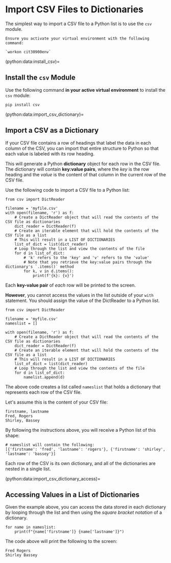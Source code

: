 # Import CSV Files to Dictionaries

The simplest way to import a CSV file to a Python list is to use the `csv` module.

```{important}
Ensure you activate your virtual environment with the following command:

`workon cit30900env`
```

(python:data:install_csv)=
## Install the `csv` Module
Use the following command **in your active virtual environment** to install the `csv` module:

```
pip install csv
```

(python:data:import_csv_dictionary)=
## Import a CSV as a Dictionary

If your CSV file contains a row of headings that label the data in each column of the CSV, you can import that entire structure to Python so that each value is labeled with its row heading.

This will generate a Python **dictionary** object for each row in the CSV file. The dictionary will contain **key:value pairs**, where the *key* is the row heading and the *value* is the content of that column in the current row of the CSV file.

Use the following code to import a CSV file to a Python list:

```{code-cell}
from csv import DictReader

filename = 'myfile.csv'
with open(filename, 'r') as f:
    # Create a DictReader object that will read the contents of the CSV file as dictionaries
    dict_reader = DictReader(f)
    # Create an iterable element that will hold the contents of the CSV file as a list
    # This will result in a LIST OF DICTIONARIES
    list_of_dict = list(dict_reader)
    # Loop through the list and view the contents of the file
    for d in list_of_dict:
        # 'k' refers to the 'key' and 'v' refers to the 'value'
        # Note that you retrieve the key:value pairs through the dictionary's `.items()` method
        for k, v in d.items():
            print(f'{k}: {v}')
```

Each **key-value pair** of *each* row will be printed to the screen.

**However**, you cannot access the values in the list outside of your `with` statement. You should assign the value of the DictReader to a Python list.

```{code-cell}
from csv import DictReader

filename = 'myfile.csv'
nameslist = []

with open(filename, 'r') as f:
    # Create a DictReader object that will read the contents of the CSV file as dictionaries
    dict_reader = DictReader(f)
    # Create an iterable element that will hold the contents of the CSV file as a list
    # This will result in a LIST OF DICTIONARIES
    list_of_dict = list(dict_reader)
    # Loop through the list and view the contents of the file
    for d in list_of_dict:
        namelist.append(d)
```
The above code creates a list called `nameslist` that holds a dictionary that represents each row of the CSV file.

Let's assume this is the content of your CSV file:
```
firstname, lastname
Fred, Rogers
Shirley, Bassey
```
By following the instructions above, you will receive a Python list of this shape:
```
# nameslist will contain the following:
[{'firstname': 'fred', 'lastname': 'rogers'}, {'firstname': 'shirley', 'lastname': 'bassey'}]
```

Each row of the CSV is its own dictionary, and all of the dictionaries are nested in a single list.

(python:data:import_csv_dictionary_access)=
## Accessing Values in a List of Dictionaries

Given the example above, you can access the data stored in each dictionary by looping through the list and then using the *square bracket notation* of a dictionary.

```{code-cell}
for name in nameslist:
    print(f"{name['firstname']} {name['lastname']}")
```

The code above will print the following to the screen:

```
Fred Rogers
Shirley Bassey
```